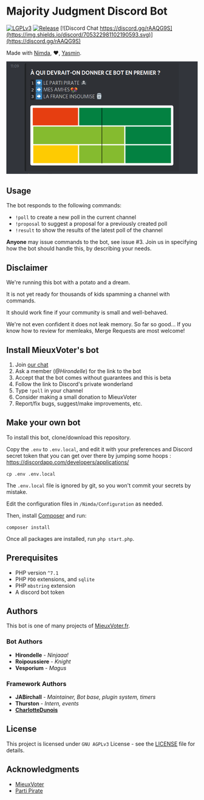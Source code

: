 # Majority Judgment Discord Bot


[![LGPLv3](https://img.shields.io/github/license/MieuxVoter/majority-judgment-bot-nimda-discord)](./LICENSE.md)
[![Release](https://img.shields.io/github/v/release/MieuxVoter/majority-judgment-bot-nimda-discord?sort=semver)](https://github.com/MieuxVoter/majority-judgment-bot-nimda-discord/releases)
[![Discord Chat https://discord.gg/rAAQG9S](https://img.shields.io/discord/705322981102190593.svg)](https://discord.gg/rAAQG9S)


Made with [Nimda](https://github.com/JABirchall/NimdaDiscord), ❤, [Yasmin](https://github.com/CharlotteDunois/Yasmin).

![Demo Usage of the Bot 1](docs/demo-01.png)

## Usage

The bot responds to the following commands:

- `!poll` to create a new poll in the current channel
- `!proposal` to suggest a proposal for a previously created poll
- `!result` to show the results of the latest poll of the channel

**Anyone** may issue commands to the bot, see issue #3.
Join us in specifying how the bot should handle this, by describing your needs.


## Disclaimer

We're running this bot with a potato and a dream.

It is not yet ready for thousands of kids spamming a channel with commands.

It should work fine if your community is small and well-behaved.

We're not even confident it does not leak memory.  So far so good…
If you know how to review for memleaks, Merge Requests are most welcome! 


## Install MieuxVoter's bot

1. Join [our chat](https://discord.gg/rAAQG9S)
2. Ask a member (_@Hirondelle_) for the link to the bot
3. Accept that the bot comes without guarantees and this is beta
3. Follow the link to Discord's private wonderland
4. Type `!poll` in your channel
5. Consider making a small donation to MieuxVoter
6. Report/fix bugs, suggest/make improvements, etc.


## Make your own bot

To install this bot, clone/download this repository.

Copy the `.env` to `.env.local`, and edit it with your preferences and Discord secret token
that you can get over there by jumping some hoops :
https://discordapp.com/developers/applications/

    cp .env .env.local

The `.env.local` file is ignored by git, so you won't commit your secrets by mistake.

Edit the configuration files in `/Nimda/Configuration` as needed. 

Then, install [Composer](https://getcomposer.org/) and run:

    composer install

Once all packages are installed, run `php start.php`.


## Prerequisites

* PHP version `^7.1`
* PHP `PDO` extensions, and `sqlite`
* PHP `mbstring` extension
* A discord bot token


## Authors

This bot is one of many projects of [MieuxVoter.fr](https://mieuxvoter.fr).

### Bot Authors

* **Hirondelle** - *Ninjaaa!*
* **Roipoussiere** - *Knight*
* **Vesporium** - *Magus*


### Framework Authors

* **JABirchall** - *Maintainer, Bot base, plugin system, timers*
* **Thurston** - *Intern, events*
* **[CharlotteDunois](https://github.com/CharlotteDunois)**


## License

This project is licensed under `GNU AGPLv3` License - see the [LICENSE](LICENSE) file for details.


## Acknowledgments

* [MieuxVoter](https://mieuxvoter.fr)
* [Parti Pirate](https://partipirate.org)

